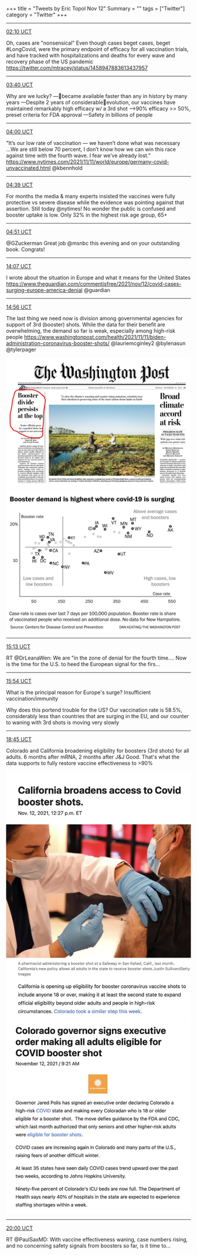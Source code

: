 +++
title = "Tweets by Eric Topol Nov 12"
Summary = ""
tags = ["Twitter"]
category = "Twitter"
+++


---

<a href="https://twitter.com/erictopol/status/1458980569224646660" target="_blank" rel="noreferer">02:10 UCT</a>

Oh, cases are "nonsensical"
Even though cases beget cases, beget #LongCovid, were the primary endpoint of efficacy for all vaccination trials, and have tracked with hospitalizations and deaths for every wave and recovery phase of the US pandemic https://twitter.com/mtracey/status/1458947883613437957



---

<a href="https://twitter.com/erictopol/status/1459003149155397635" target="_blank" rel="noreferer">03:40 UCT</a>

Why are we lucky?
—💉became available faster than any in history by many years
—Despite 2 years of considerable🦠evolution, our vaccines have maintained remarkably high efficacy w/ a 3rd shot
—&gt;90% efficacy &gt;&gt; 50%, preset criteria for FDA approval 
—Safety in billions of people



---

<a href="https://twitter.com/erictopol/status/1459008140515504128" target="_blank" rel="noreferer">04:00 UCT</a>

"It’s our low rate of vaccination — we haven’t done what was necessary ...We are still below 70 percent, I don’t know how we can win this race against time with the fourth wave. I fear we’ve already lost.”
https://www.nytimes.com/2021/11/11/world/europe/germany-covid-unvaccinated.html @kbennhold



---

<a href="https://twitter.com/erictopol/status/1459017996433702913" target="_blank" rel="noreferer">04:39 UCT</a>

For months the media &amp; many experts insisted the vaccines were fully protective vs severe disease while the evidence was pointing against that assertion. Still today @nytimes! No wonder the public is confused and  booster uptake is low. Only 32% in the highest risk age group, 65+



---

<a href="https://twitter.com/erictopol/status/1459020901639286784" target="_blank" rel="noreferer">04:51 UCT</a>

@GZuckerman Great job @msnbc this evening and on your outstanding book. Congrats!



---

<a href="https://twitter.com/erictopol/status/1459160929812115465" target="_blank" rel="noreferer">14:07 UCT</a>

I wrote about the situation in Europe and what it means for the United States https://www.theguardian.com/commentisfree/2021/nov/12/covid-cases-surging-europe-america-denial @guardian



---

<a href="https://twitter.com/erictopol/status/1459173237317767179" target="_blank" rel="noreferer">14:56 UCT</a>

The last thing we need now is division among governmental agencies for support of 3rd (booster) shots. While the data for their benefit are overwhelming, the demand so far is weak, especially among high-risk people https://www.washingtonpost.com/health/2021/11/11/biden-administration-coronavirus-booster-shots/ @lauriemcginley2 @bylenasun @tylerpager 

<a href="FEAD5x6VkAILNUz.jpg"  ><img src="FEAD5x6VkAILNUz.jpg" alt="Twitter image" ></img></a><a href="FEAFAu0acAAbocf.jpg"  ><img src="FEAFAu0acAAbocf.jpg" alt="Twitter image" ></img></a>

---

<a href="https://twitter.com/erictopol/status/1459177414412541954" target="_blank" rel="noreferer">15:13 UCT</a>

RT @DrLeanaWen: We are "in the zone of denial for the fourth time.... Now is the time for the U.S. to heed the European signal for the firs…



---

<a href="https://twitter.com/erictopol/status/1459187744442228737" target="_blank" rel="noreferer">15:54 UCT</a>

What is the principal reason for Europe's surge?
Insufficient vaccination/immunity

Why does this portend trouble for the US?
Our vaccination rate is 58.5%, considerably less than countries that are surging in the EU, and our counter to waning with 3rd shots is moving very slowly



---

<a href="https://twitter.com/erictopol/status/1459230981848633346" target="_blank" rel="noreferer">18:45 UCT</a>

Colorado and California broadening eligibility for boosters (3rd shots) for all adults. 
6 months after mRNA, 2 months after J&amp;J
Good. That's what the data supports to fully restore vaccine effectiveness to &gt;90% 

<a href="FEA6QouUcAEPMT3.jpg"  ><img src="FEA6QouUcAEPMT3.jpg" alt="Twitter image" ></img></a><a href="FEA6T3PVIAElI46.jpg"  ><img src="FEA6T3PVIAElI46.jpg" alt="Twitter image" ></img></a>

---

<a href="https://twitter.com/erictopol/status/1459249792664489987" target="_blank" rel="noreferer">20:00 UCT</a>

RT @PaulSaxMD: With vaccine effectiveness waning, case numbers rising, and no concerning safety signals from boosters so far, is it time to…

